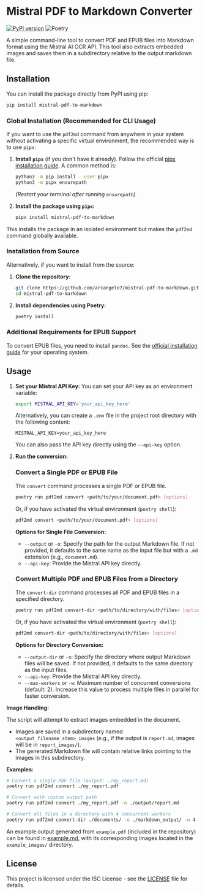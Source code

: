 # Mistral PDF to Markdown Converter

[![PyPI version](https://img.shields.io/pypi/v/mistral-pdf-to-markdown.svg)](https://pypi.org/project/mistral-pdf-to-markdown/)
![Poetry](https://img.shields.io/badge/poetry-2.1.2-blue?logo=poetry&logoColor=blue)

A simple command-line tool to convert PDF and EPUB files into Markdown format using the Mistral AI OCR API.
This tool also extracts embedded images and saves them in a subdirectory relative to the output markdown file.

## Installation

You can install the package directly from PyPI using pip:

```bash
pip install mistral-pdf-to-markdown
```

### Global Installation (Recommended for CLI Usage)

If you want to use the `pdf2md` command from anywhere in your system without activating a specific virtual environment, the recommended way is to use `pipx`:

1.  **Install `pipx`** (if you don't have it already). Follow the official [pipx installation guide](https://pipx.pypa.io/stable/installation/). A common method is:
    ```bash
    python3 -m pip install --user pipx
    python3 -m pipx ensurepath
    ```
    *(Restart your terminal after running `ensurepath`)*

2.  **Install the package using `pipx`:**
    ```bash
    pipx install mistral-pdf-to-markdown
    ```

This installs the package in an isolated environment but makes the `pdf2md` command globally available.

### Installation from Source

Alternatively, if you want to install from the source:

1.  **Clone the repository:**
    ```bash
    git clone https://github.com/arcangelo7/mistral-pdf-to-markdown.git
    cd mistral-pdf-to-markdown
    ```

2.  **Install dependencies using Poetry:**
    ```bash
    poetry install
    ```

### Additional Requirements for EPUB Support

To convert EPUB files, you need to install `pandoc`. See the [official installation guide](https://pandoc.org/installing.html) for your operating system.

## Usage

1.  **Set your Mistral API Key:**
    You can set your API key as an environment variable:
    ```bash
    export MISTRAL_API_KEY='your_api_key_here'
    ```
    Alternatively, you can create a `.env` file in the project root directory with the following content:
    ```
    MISTRAL_API_KEY=your_api_key_here
    ```
    You can also pass the API key directly using the `--api-key` option.

2.  **Run the conversion:**

    ### Convert a Single PDF or EPUB File
    The `convert` command processes a single PDF or EPUB file.
    ```bash
    poetry run pdf2md convert <path/to/your/document.pdf> [options]
    ```
    Or, if you have activated the virtual environment (`poetry shell`):
    ```bash
    pdf2md convert <path/to/your/document.pdf> [options]
    ```

    **Options for Single File Conversion:**
    *   `--output` or `-o`: Specify the path for the output Markdown file. If not provided, it defaults to the same name as the input file but with a `.md` extension (e.g., `document.md`).
    *   `--api-key`: Provide the Mistral API key directly.

    ### Convert Multiple PDF and EPUB Files from a Directory
    The `convert-dir` command processes all PDF and EPUB files in a specified directory.
    ```bash
    poetry run pdf2md convert-dir <path/to/directory/with/files> [options]
    ```
    Or, if you have activated the virtual environment (`poetry shell`):
    ```bash
    pdf2md convert-dir <path/to/directory/with/files> [options]
    ```

    **Options for Directory Conversion:**
    *   `--output-dir` or `-o`: Specify the directory where output Markdown files will be saved. If not provided, it defaults to the same directory as the input files.
    *   `--api-key`: Provide the Mistral API key directly.
    *   `--max-workers` or `-w`: Maximum number of concurrent conversions (default: 2). Increase this value to process multiple files in parallel for faster conversion.

**Image Handling:**

The script will attempt to extract images embedded in the document.
*   Images are saved in a subdirectory named `<output_filename_stem>_images` (e.g., if the output is `report.md`, images will be in `report_images/`).
*   The generated Markdown file will contain relative links pointing to the images in this subdirectory.

**Examples:**

```bash
# Convert a single PDF file (output: ./my_report.md)
poetry run pdf2md convert ./my_report.pdf

# Convert with custom output path
poetry run pdf2md convert ./my_report.pdf -o ./output/report.md

# Convert all files in a directory with 4 concurrent workers
poetry run pdf2md convert-dir ./documents/ -o ./markdown_output/ -w 4
```

An example output generated from `example.pdf` (included in the repository) can be found in [example.md](example.md), with its corresponding images located in the `example_images/` directory.

## License

This project is licensed under the ISC License - see the [LICENSE](LICENSE) file for details.